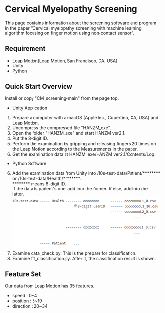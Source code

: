 Cervical Myelopathy Screening
====
This page contains information about the screening software and program in the paper &quot;Cervical myelopathy screening with machine learning algorithm focusing on finger motion
using non-contact sensor&quot;.

## Requirement
- Leap Motion(Leap Motion, San Francisco, CA, USA)
- Unity
- Python

## Quick Start Overview
Install or copy &quot;CM_screening-main&quot; from the page top.

- Unity Application
1. Prepare a computer with a macOS (Apple Inc., Cupertino, CA, USA) and Leap Motion.
2. Uncompress the compressed file &quot;HANZM_exe&quot;.
3. Open the folder &quot;HANZM_exe&quot; and start HANZM ver2.1.
4. Put the 8-digit ID.
5. Perform the examination by gripping and releasing fingers 20 times on the Leap Motion according to the Measurements in the paper.
6. Get the examination data at HANZM_exe/HANZM ver2.1/Contents/Log.

- Python Software
6. Add the examination data from Unity into /10s-test-data/Patient/******** or /10s-test-data/Health/********.  
   ******** means 8-digit ID.  
   If the data is patient's one, add into the former. If else, add into the latter.
   ![Alt text](directory_path_image.PNG)
7. Examine data_check.py. This is the prepare for classification.
8. Examine fft_classification.py. After it, the classification result is shown.

## Feature Set
Our data from Leap Motion has 35 features.  
- speed     : 0~4
- position  : 5~19
- direction : 20~34
